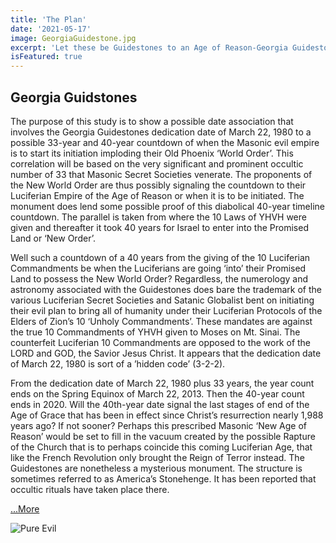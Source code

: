 ```yaml
---
title: 'The Plan'
date: '2021-05-17'
image: GeorgiaGuidestone.jpg
excerpt: 'Let these be Guidestones to an Age of Reason-Georgia Guidestones (Lucifer)' 
isFeatured: true
---
```


## Georgia Guidstones

The purpose of this study is to show a possible date association that involves the Georgia Guidestones dedication date of March 22, 1980 to a possible 33-year and 40-year countdown of when the Masonic evil empire is to start its initiation imploding their Old Phoenix ‘World Order’. This correlation will be based on the very significant and prominent occultic number of 33 that Masonic Secret Societies venerate. The proponents of the New World Order are thus possibly signaling the countdown to their Luciferian Empire of the Age of Reason or when it is to be initiated. The monument does lend some possible proof of this diabolical 40-year timeline countdown. The parallel is taken from where the 10 Laws of YHVH were given and thereafter it took 40 years for Israel to enter into the Promised Land or ‘New Order’.

 

Well such a countdown of a 40 years from the giving of the 10 Luciferian Commandments be when the Luciferians are going ‘into’ their Promised Land to possess the New World Order? Regardless, the numerology and astronomy associated with the Guidestones does bare the trademark of the various Luciferian Secret Societies and Satanic Globalist bent on initiating their evil plan to bring all of humanity under their Luciferian Protocols of the Elders of Zion’s 10 ‘Unholy Commandments’. These mandates are against the true 10 Commandments of YHVH given to Moses on Mt. Sinai. The counterfeit Luciferian 10 Commandments are opposed to the work of the LORD and GOD, the Savior Jesus Christ. It appears that the dedication date of March 22, 1980 is sort of a ’hidden code’ (3-2-2).

 

From the dedication date of March 22, 1980 plus 33 years, the year count ends on the Spring Equinox of March 22, 2013. Then the 40-year count ends in 2020. Will the 40th-year date signal the last stages of end of the Age of Grace that has been in effect since Christ’s resurrection nearly 1,988 years ago? If not sooner? Perhaps this prescribed Masonic ‘New Age of Reason’ would be set to fill in the vacuum created by the possible Rapture of the Church that is to perhaps coincide this coming Luciferian Age, that like the French Revolution only brought the Reign of Terror instead. The Guidestones are nonetheless a mysterious monument. The structure is sometimes referred to as America’s Stonehenge. It has been reported that occultic rituals have taken place there. 

[...More](http://www.fivedoves.com/letters/apr2020/luisv426-1.htm)

![Pure Evil](_Phillip.jpg)